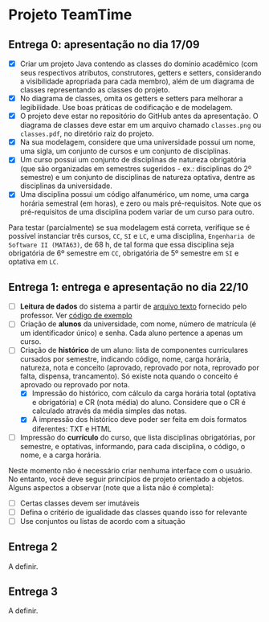 # Projeto TeamTime

## Entrega 0: apresentação no dia 17/09

* [x] Criar um projeto Java contendo as classes do domínio acadêmico (com seus respectivos atributos, construtores, getters e setters, considerando a visibilidade apropriada para cada membro), além de um diagrama de classes representando as classes do projeto.
* [x] No diagrama de classes, omita os getters e setters para melhorar a legibilidade. Use boas práticas de codificação e de modelagem.
* [x] O projeto deve estar no repositório do GitHub antes da apresentação. O diagrama de classes deve estar em um arquivo chamado `classes.png` ou `classes.pdf`, no diretório raiz do projeto.
* [x] Na sua modelagem, considere que uma universidade possui um nome, uma sigla, um conjunto de cursos e um conjunto de disciplinas.
* [x] Um curso possui um conjunto de disciplinas de natureza obrigatória (que são organizadas em semestres sugeridos - ex.: disciplinas do 2º semestre) e um conjunto de disciplinas de natureza optativa, dentre as disciplinas da universidade.
* [x] Uma disciplina possui um código alfanumérico, um nome, uma carga horária semestral (em horas), e zero ou mais pré-requisitos. Note que os pré-requisitos de uma disciplina podem variar de um curso para outro.

Para testar (parcialmente) se sua modelagem está correta, verifique se é possível instanciar três cursos, `CC`, `SI` e `LC`, e uma disciplina, `Engenharia de Software II (MATA63)`, de 68 h, de tal forma que essa disciplina seja obrigatória de 6º semestre em `CC`, obrigatória de 5º semestre em `SI` e optativa em `LC`.

## Entrega 1: entrega e apresentação no dia 22/10
* [ ] **Leitura de dados** do sistema a partir de [arquivo texto](/aulas/mata37/web/dados.txt) fornecido pelo professor. Ver [código de exemplo](le-dados.java) <!-- Single responsibility principle: usar classe dedicada para leitura -->
* [ ] Criação de **alunos** da universidade, com nome, número de matrícula (é um identificador único) e senha. Cada aluno pertence a apenas um curso. <!-- override de equals -->
* [ ] Criação de **histórico** de um aluno: lista de componentes curriculares cursados por semestre, indicando código, nome, carga horária, natureza, nota e conceito (aprovado, reprovado por nota, reprovado por falta, dispensa, trancamento). Só existe nota quando o conceito é aprovado ou reprovado por nota.
    * [x] Impressão do histórico, com cálculo da carga horária total (optativa e obrigatória) e CR (nota média) do aluno. Considere que o CR é calculado através da média simples das notas. <!-- disciplinas devem ser imutáveis --> <!-- entrega 2: usar composite -->
    * [x] A impressão dos histórico deve poder ser feita em dois formatos diferentes: TXT e HTML <!-- Entrega 2: implementar template method -->
* [ ] Impressão do **currículo** do curso, que lista disciplinas obrigatórias, por semestre, e optativas, informando, para cada disciplina, o código, o nome, e a carga horária. <!-- Law of demeter: curso.getComponente().getCargaHoraria()  -->
<!-- - Cálculo de escalonamento do curso. Cada curso adota critérios diferentes. -->
  <!-- padrão Strategy, open/closed principle -->
<!-- - Autenticação de alunos e do coordenador. -->

Neste momento não é necessário criar nenhuma interface com o usuário. No entanto, você deve seguir princípios de projeto orientado a objetos. Alguns aspectos a observar (note que a lista não é completa):

* [ ] Certas classes devem ser imutáveis
* [ ] Defina o critério de igualidade das classes quando isso for relevante
* [ ] Use conjuntos ou listas de acordo com a situação

<!-- 
- Leitura de dados do sistema a partir de arquivo texto fornecido pelo professor
- Interface gráfica
- Qualquer um pode visualizar currículos dos cursos e informações sobre cada disciplina
- Cadastro de alunos de cursos; autenticação via número de matrícula
- Aluno pode indicar disciplinas que já cursou
- Sistema exibe número de alunos que já cursaram cada disciplina
- Documentação:
- Apresentação: demonstração do sistema
 -->

## Entrega 2

A definir.

<!-- - Aluno indica disciplinas que pretende cursar no próximo semestre (matrícula)
- Sistema emite sinal sonoro (ou não, a depender da configuração do sistema) cada vez que uma nova matrícula é realizada
- Coordenador aprova ou não matrícula
- Coordenador insere notas dos alunos
- Coordenador encerra semestre atual e inicia novo semestre
- Aluno visualiza histórico
- Apresentação: demonstração do sistema -->

## Entrega 3

A definir.

<!-- - Projeto completo, com testes de unidade
- Critério: cobertura de testes
- Apresentação: demonstração do sistema -->
